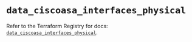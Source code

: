 # `data_ciscoasa_interfaces_physical`

Refer to the Terraform Registry for docs: [`data_ciscoasa_interfaces_physical`](https://registry.terraform.io/providers/ciscodevnet/ciscoasa/1.3.0/docs/data-sources/interfaces_physical).
